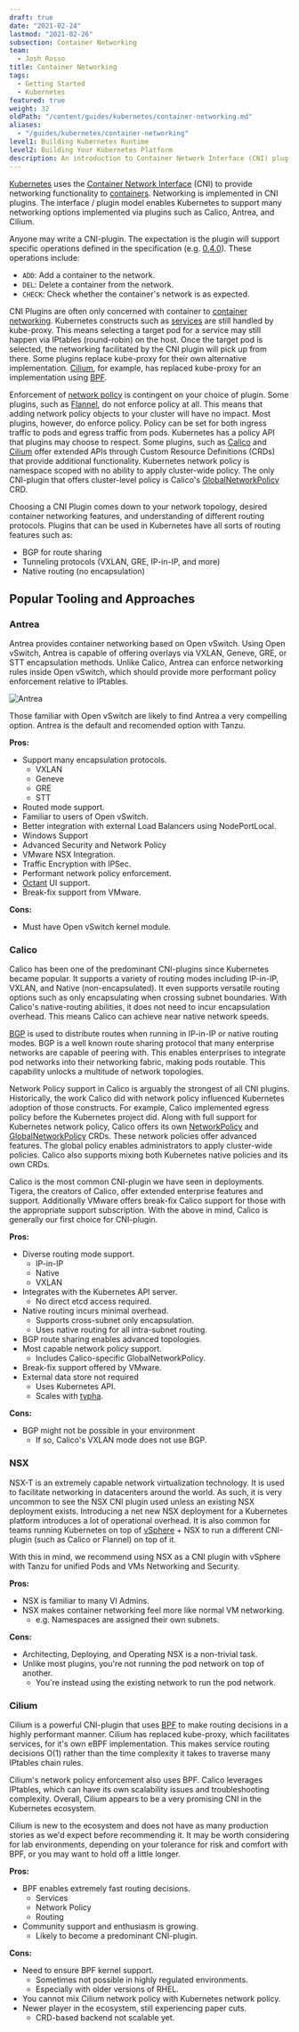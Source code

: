 ```yaml
---
draft: true
date: "2021-02-24"
lastmod: "2021-02-26"
subsection: Container Networking
team:
  - Josh Rosso
title: Container Networking
tags:
  - Getting Started
  - Kubernetes
featured: true
weight: 32
oldPath: "/content/guides/kubernetes/container-networking.md"
aliases:
  - "/guides/kubernetes/container-networking"
level1: Building Kubernetes Runtime
level2: Building Your Kubernetes Platform
description: An introduction to Container Network Interface (CNI) plugins
---
```


[Kubernetes](https://tanzu.vmware.com/developer/guides/what-is-kubernetes/) uses the [Container Network
Interface](https://github.com/containernetworking/cni) (CNI) to provide
networking functionality to [containers](https://tanzu.vmware.com/containers). Networking is implemented in CNI
plugins. The interface / plugin model enables Kubernetes to support many
networking options implemented via plugins such as Calico, Antrea, and Cilium.

Anyone may write a CNI-plugin. The expectation is the plugin will support
specific operations defined in the specification (e.g.
[0.4.0](https://github.com/containernetworking/cni/blob/spec-v0.4.0/SPEC.md#parameters)).
These operations include:

- `ADD`: Add a container to the network.
- `DEL`: Delete a container from the network.
- `CHECK`: Check whether the container's network is as expected.

CNI Plugins are often only concerned with container to [container networking](/blog/a-container-is-a-linux-namespace-and-networking-basics/).
Kubernetes constructs such as
[services](https://kubernetes.io/docs/concepts/services-networking/service/) are
still handled by kube-proxy. This means selecting a target pod for a service may
still happen via IPtables (round-robin) on the host. Once the target pod is
selected, the networking facilitated by the CNI plugin will pick up from there.
Some plugins replace kube-proxy for their own alternative implementation.
[Cilium](https://cilium.io/blog/2019/08/20/cilium-16), for example, has replaced
kube-proxy for an implementation using
[BPF](https://en.wikipedia.org/wiki/Berkeley_Packet_Filter).

Enforcement of [network
policy](https://kubernetes.io/docs/concepts/services-networking/network-policies)
is contingent on your choice of plugin. Some plugins, such as
[Flannel](https://github.com/coreos/flannel), do not enforce policy at all. This
means that adding network policy objects to your cluster will have no impact.
Most plugins, however, do enforce policy. Policy can be set for both ingress
traffic to pods and egress traffic from pods. Kubernetes has a policy API that
plugins may choose to respect. Some plugins, such as
[Calico](https://docs.projectcalico.org/v3.11/reference/resources/networkpolicy)
and [Cilium](https://docs.cilium.io/en/v1.6/kubernetes/policy) offer extended
APIs through Custom Resource Definitions (CRDs) that provide additional
functionality. Kubernetes network policy is namespace scoped with no ability to
apply cluster-wide policy. The only CNI-plugin that offers cluster-level policy
is Calico's
[GlobalNetworkPolicy](https://docs.projectcalico.org/v3.11/reference/resources/globalnetworkpolicy)
CRD.

Choosing a CNI Plugin comes down to your network topology, desired container
networking features, and understanding of different routing protocols. Plugins
that can be used in Kubernetes have all sorts of routing features such as:

- BGP for route sharing
- Tunneling protocols (VXLAN, GRE, IP-in-IP, and more)
- Native routing (no encapsulation)

## Popular Tooling and Approaches

### Antrea

Antrea provides container networking based on Open vSwitch. Using Open vSwitch,
Antrea is capable of offering overlays via VXLAN, Geneve, GRE, or STT
encapsulation methods. Unlike Calico, Antrea can enforce networking rules inside
Open vSwitch, which should provide more performant policy enforcement relative
to IPtables.

![Antrea](images/antrea.png)

Those familiar with Open vSwitch are likely to find Antrea a very compelling
option. Antrea is the default and recomended option with Tanzu.

**Pros:**

- Support many encapsulation protocols.
  - VXLAN
  - Geneve
  - GRE
  - STT
- Routed mode support.
- Familiar to users of Open vSwitch.
- Better integration with external Load Balancers using NodePortLocal.
- Windows Support
- Advanced Security and Network Policy
- VMware NSX Integration.
- Traffic Encryption with IPSec.
- Performant network policy enforcement.
- [Octant](https://github.com/vmware-tanzu/octant) UI support.
- Break-fix support from VMware.

**Cons:**

- Must have Open vSwitch kernel module.

### Calico

Calico has been one of the predominant CNI-plugins since Kubernetes became
popular. It supports a variety of routing modes including IP-in-IP, VXLAN, and
Native (non-encapsulated). It even supports versatile routing options such as
only encapsulating when crossing subnet boundaries. With Calico's native-routing
abilities, it does not need to incur encapsulation overhead. This means Calico
can achieve near native network speeds.

[BGP](https://en.wikipedia.org/wiki/Border_Gateway_Protocol) is used to
distribute routes when running in IP-in-IP or native routing modes. BGP is a
well known route sharing protocol that many enterprise networks are capable of
peering with. This enables enterprises to integrate pod networks into their
networking fabric, making pods routable. This capability unlocks a multitude of
network topologies.

Network Policy support in Calico is arguably the strongest of all CNI plugins.
Historically, the work Calico did with network policy influenced Kubernetes
adoption of those constructs. For example, Calico implemented egress policy
before the Kubernetes project did. Along with full support for Kubernetes
network policy, Calico offers its own
[NetworkPolicy](https://docs.projectcalico.org/v3.11/reference/resources/networkpolicy)
and
[GlobalNetworkPolicy](https://docs.projectcalico.org/v3.11/reference/resources/globalnetworkpolicy)
CRDs. These network policies offer advanced features. The global policy enables
administrators to apply cluster-wide policies. Calico also supports mixing both
Kubernetes native policies and its own CRDs.

Calico is the most common CNI-plugin we have seen in deployments. Tigera, the
creators of Calico, offer extended enterprise features and support. Additionally
VMware offers break-fix Calico support for those with the appropriate support
subscription. With the above in mind, Calico is generally our first choice for
CNI-plugin.

**Pros:**

- Diverse routing mode support.
  - IP-in-IP
  - Native
  - VXLAN
- Integrates with the Kubernetes API server.
  - No direct etcd access required.
- Native routing incurs minimal overhead.
  - Supports cross-subnet only encapsulation.
  - Uses native routing for all intra-subnet routing.
- BGP route sharing enables advanced topologies.
- Most capable network policy support.
  - Includes Calico-specific GlobalNetworkPolicy.
- Break-fix support offered by VMware.
- External data store not required
  - Uses Kubernetes API.
  - Scales with [typha](https://github.com/projectcalico/typha).

**Cons:**

- BGP might not be possible in your environment
  - If so, Calico's VXLAN mode does not use BGP.

### NSX

NSX-T is an extremely capable network virtualization technology. It is used to
facilitate networking in datacenters around the world. As such, it is very
uncommon to see the NSX CNI plugin used unless an existing NSX deployment
exists. Introducing a net new NSX deployment for a Kubernetes platform
introduces a lot of operational overhead. It is also common for teams running
Kubernetes on top of [vSphere](https://core.vmware.com/vmware-vsphere-tanzu) + NSX to run a different CNI-plugin (such as
Calico or Flannel) on top of it.

With this in mind, we recommend using NSX as a CNI plugin with vSphere with Tanzu for unified Pods and VMs Networking and Security.

**Pros:**

- NSX is familiar to many VI Admins.
- NSX makes container networking feel more like normal VM networking.
  - e.g. Namespaces are assigned their own subnets.

**Cons:**

- Architecting, Deploying, and Operating NSX is a non-trivial task.
- Unlike most plugins, you're not running the pod network on top of another.
  - You're instead using the existing network to run the pod network.

### Cilium

Cilium is a powerful CNI-plugin that uses
[BPF](https://en.wikipedia.org/wiki/Berkeley_Packet_Filter) to make routing
decisions in a highly performant manner. Cilium has replaced kube-proxy, which
facilitates services, for it's own eBPF implementation. This makes service
routing decisions O(1) rather than the time complexity it takes to traverse many
IPtables chain rules.

Cilium's network policy enforcement also uses BPF. Calico leverages IPtables,
which can have its own scalability issues and troubleshooting complexity.
Overall, Cilium appears to be a very promising CNI in the Kubernetes ecosystem.

Cilium is new to the ecosystem and does not have as many production stories as
we'd expect before recommending it. It may be worth considering for lab
environments, depending on your tolerance for risk and comfort with BPF, or
you may want to hold off a little longer.

**Pros:**

- BPF enables extremely fast routing decisions.
  - Services
  - Network Policy
  - Routing
- Community support and enthusiasm is growing.
  - Likely to become a predominant CNI-plugin.

**Cons:**

- Need to ensure BPF kernel support.
  - Sometimes not possible in highly regulated environments.
  - Especially with older versions of RHEL.
- You cannot mix Cilium network policy with Kubernetes network policy.
- Newer player in the ecosystem, still experiencing paper cuts.
  - CRD-based backend not scalable yet.
